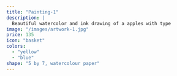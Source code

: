 ```yaml
---
title: "Painting-1"
description: |
  Beautiful watercolor and ink drawing of a apples with type
image: "/images/artwork-1.jpg"
price: 135
icon: "basket"
colors:
  - "yellow"
  - "blue"
shape: "5 by 7, watercolour paper"
---
```

